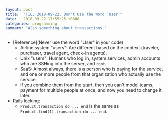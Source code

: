 ```yaml
---
layout: post
title:  "TIL, 2018-09-22, Don't Use the Word 'User'"
date:   2018-09-22 17:55:25 +0800
categories: programming
summary: "Also something about transactions."
---
```


- [Reference](Never use the word "User" in your code)
  - Airline system "users": Are different based on the context (traveler, purchaser, travel agent, check-in agents).
  - Unix "users": Humans who log in, system services, admin accounts who are SSHing into the server, and `root`.
  - SaaS: Almost always, there is a person who is paying for the service, and one or more people from that organization who actually use the service.
  - If you combine them from the start, then you can't model teams, payment for multiple people at once, and now you need to change it later.
- Rails locking:
  - `Product.transaction do ... end` is the same as `Product.find(1).transaction do ... end`.
